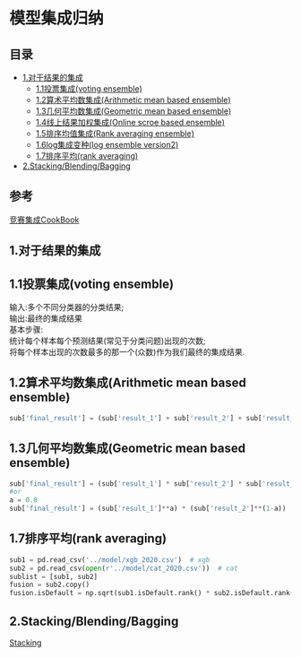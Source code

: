 # 模型集成归纳
## 目录
* [1.对于结果的集成](#1)  
  * [1.1投票集成(voting ensemble)](#1.1)
  * [1.2算术平均数集成(Arithmetic mean based ensemble)](#1.2)
  * [1.3几何平均数集成(Geometric mean based ensemble)](#1.3)
  * [1.4线上结果加权集成(Online scroe based ensemble)](#1.4)
  * [1.5排序均值集成(Rank averaging ensemble)](#1.5)
  * [1.6log集成变种(log ensemble version2)](#1.6)
  * [1.7排序平均(rank averaging)](#1.7)
* [2.Stacking/Blending/Bagging](#2) 
## 参考
[竞赛集成CookBook](https://mp.weixin.qq.com/s?__biz=Mzk0NDE5Nzg1Ng==&mid=2247490302&idx=1&sn=cc850f781a7497ab6fad04e8b2f6e07c&chksm=c3290371f45e8a67a4abf37ef4f352ebea1567c0f59e8dcbf27e5c17ba81a90b70f37a41638d&mpshare=1&scene=1&srcid=0207hpIku2RhyAy3EzX80iM5&sharer_sharetime=1612693105638&sharer_shareid=9b869c9a24181fe91d7ddd3f39c6511b&version=3.1.1.3006&platform=win#rd)
## <span id='1'>1.对于结果的集成</span>
## <span id='1.1'>1.1投票集成(voting ensemble)</span>
输入:多个不同分类器的分类结果;  
输出:最终的集成结果  
基本步骤:  
统计每个样本每个预测结果(常见于分类问题)出现的次数;  
将每个样本出现的次数最多的那一个(众数)作为我们最终的集成结果.   
## <span id='1.2'>1.2算术平均数集成(Arithmetic mean based ensemble)</span>
```python
sub['final_result'] = (sub['result_1'] + sub['result_2'] + sub['result_3'])/3
```
## <span id='1.3'>1.3几何平均数集成(Geometric mean based ensemble)</span>
```python
sub['final_result'] = (sub['result_1'] * sub['result_2'] * sub['result_3'])**(1/3)
#or
a = 0.8
sub['final_result'] = (sub['result_1']**a) * (sub['result_2']**(1-a))
```
## <span id='1.7'>1.7排序平均(rank averaging)</span>
```python
sub1 = pd.read_csv('../model/xgb_2020.csv')  # xgb
sub2 = pd.read_csv(open(r'../model/cat_2020.csv'))  # cat
sublist = [sub1, sub2]
fusion = sub2.copy()
fusion.isDefault = np.sqrt(sub1.isDefault.rank() * sub2.isDefault.rank())
```
## <span id='2'>2.Stacking/Blending/Bagging</span>
[Stacking](https://github.com/jackychancjcjcj/ML-DL-Learning/tree/master/Stacking)
